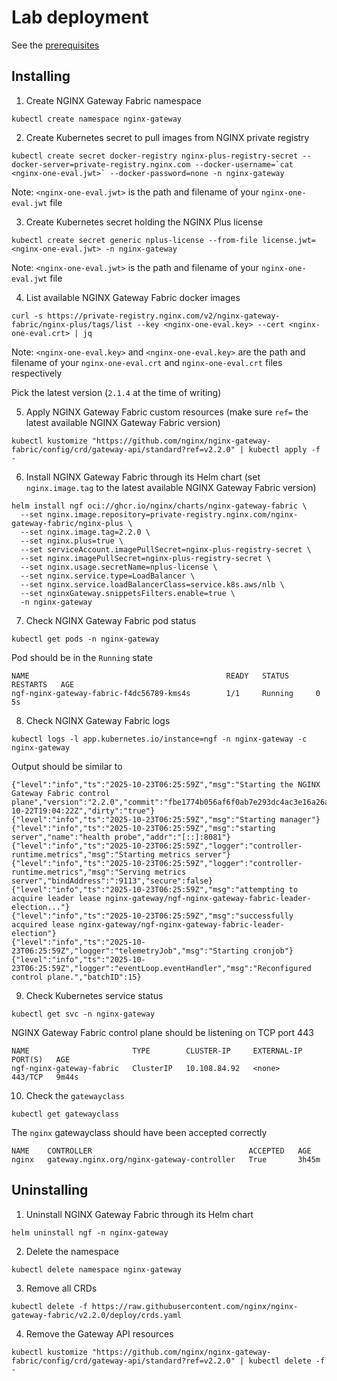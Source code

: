 # Lab deployment

See the [prerequisites](/README.md#getting-started)

## Installing

1. Create NGINX Gateway Fabric namespace

```code
kubectl create namespace nginx-gateway
```

2. Create Kubernetes secret to pull images from NGINX private registry

```code
kubectl create secret docker-registry nginx-plus-registry-secret --docker-server=private-registry.nginx.com --docker-username=`cat <nginx-one-eval.jwt>` --docker-password=none -n nginx-gateway
```

Note: `<nginx-one-eval.jwt>` is the path and filename of your `nginx-one-eval.jwt` file

3. Create Kubernetes secret holding the NGINX Plus license

```code
kubectl create secret generic nplus-license --from-file license.jwt=<nginx-one-eval.jwt> -n nginx-gateway
```

Note: `<nginx-one-eval.jwt>` is the path and filename of your `nginx-one-eval.jwt` file

4. List available NGINX Gateway Fabric docker images

```code
curl -s https://private-registry.nginx.com/v2/nginx-gateway-fabric/nginx-plus/tags/list --key <nginx-one-eval.key> --cert <nginx-one-eval.crt> | jq
```

Note: `<nginx-one-eval.key>` and `<nginx-one-eval.key>` are the path and filename of your `nginx-one-eval.crt` and `nginx-one-eval.crt` files respectively

Pick the latest version (`2.1.4` at the time of writing)

5. Apply NGINX Gateway Fabric custom resources (make sure `ref=` the latest available NGINX Gateway Fabric version)

```code
kubectl kustomize "https://github.com/nginx/nginx-gateway-fabric/config/crd/gateway-api/standard?ref=v2.2.0" | kubectl apply -f -
```

6. Install NGINX Gateway Fabric through its Helm chart (set `nginx.image.tag` to the latest available NGINX Gateway Fabric version)

```code
helm install ngf oci://ghcr.io/nginx/charts/nginx-gateway-fabric \
  --set nginx.image.repository=private-registry.nginx.com/nginx-gateway-fabric/nginx-plus \
  --set nginx.image.tag=2.2.0 \
  --set nginx.plus=true \
  --set serviceAccount.imagePullSecret=nginx-plus-registry-secret \
  --set nginx.imagePullSecret=nginx-plus-registry-secret \
  --set nginx.usage.secretName=nplus-license \
  --set nginx.service.type=LoadBalancer \
  --set nginx.service.loadBalancerClass=service.k8s.aws/nlb \
  --set nginxGateway.snippetsFilters.enable=true \
  -n nginx-gateway
```

7. Check NGINX Gateway Fabric pod status

```code
kubectl get pods -n nginx-gateway
```

Pod should be in the `Running` state

```code
NAME                                            READY   STATUS      RESTARTS   AGE
ngf-nginx-gateway-fabric-f4dc56789-kms4s        1/1     Running     0          5s
```

8. Check NGINX Gateway Fabric logs

```code
kubectl logs -l app.kubernetes.io/instance=ngf -n nginx-gateway -c nginx-gateway
```

Output should be similar to

```code
{"level":"info","ts":"2025-10-23T06:25:59Z","msg":"Starting the NGINX Gateway Fabric control plane","version":"2.2.0","commit":"fbe1774b056af6f0ab7e293dc4ac3e16a26a11dc","date":"2025-10-22T19:04:22Z","dirty":"true"}
{"level":"info","ts":"2025-10-23T06:25:59Z","msg":"Starting manager"}
{"level":"info","ts":"2025-10-23T06:25:59Z","msg":"starting server","name":"health probe","addr":"[::]:8081"}
{"level":"info","ts":"2025-10-23T06:25:59Z","logger":"controller-runtime.metrics","msg":"Starting metrics server"}
{"level":"info","ts":"2025-10-23T06:25:59Z","logger":"controller-runtime.metrics","msg":"Serving metrics server","bindAddress":":9113","secure":false}
{"level":"info","ts":"2025-10-23T06:25:59Z","msg":"attempting to acquire leader lease nginx-gateway/ngf-nginx-gateway-fabric-leader-election..."}
{"level":"info","ts":"2025-10-23T06:25:59Z","msg":"successfully acquired lease nginx-gateway/ngf-nginx-gateway-fabric-leader-election"}
{"level":"info","ts":"2025-10-23T06:25:59Z","logger":"telemetryJob","msg":"Starting cronjob"}
{"level":"info","ts":"2025-10-23T06:25:59Z","logger":"eventLoop.eventHandler","msg":"Reconfigured control plane.","batchID":15}
```

9. Check Kubernetes service status

```code
kubectl get svc -n nginx-gateway
```

NGINX Gateway Fabric control plane should be listening on TCP port 443

```code
NAME                       TYPE        CLUSTER-IP     EXTERNAL-IP   PORT(S)   AGE
ngf-nginx-gateway-fabric   ClusterIP   10.108.84.92   <none>        443/TCP   9m44s
```

10. Check the `gatewayclass`

```code
kubectl get gatewayclass
```

The `nginx` gatewayclass should have been accepted correctly

```code
NAME    CONTROLLER                                   ACCEPTED   AGE
nginx   gateway.nginx.org/nginx-gateway-controller   True       3h45m
```

## Uninstalling

1. Uninstall NGINX Gateway Fabric through its Helm chart

```code
helm uninstall ngf -n nginx-gateway
```

2. Delete the namespace

```code
kubectl delete namespace nginx-gateway
```

3. Remove all CRDs

```code
kubectl delete -f https://raw.githubusercontent.com/nginx/nginx-gateway-fabric/v2.2.0/deploy/crds.yaml
```

4. Remove the Gateway API resources

```code
kubectl kustomize "https://github.com/nginx/nginx-gateway-fabric/config/crd/gateway-api/standard?ref=v2.2.0" | kubectl delete -f -
```
